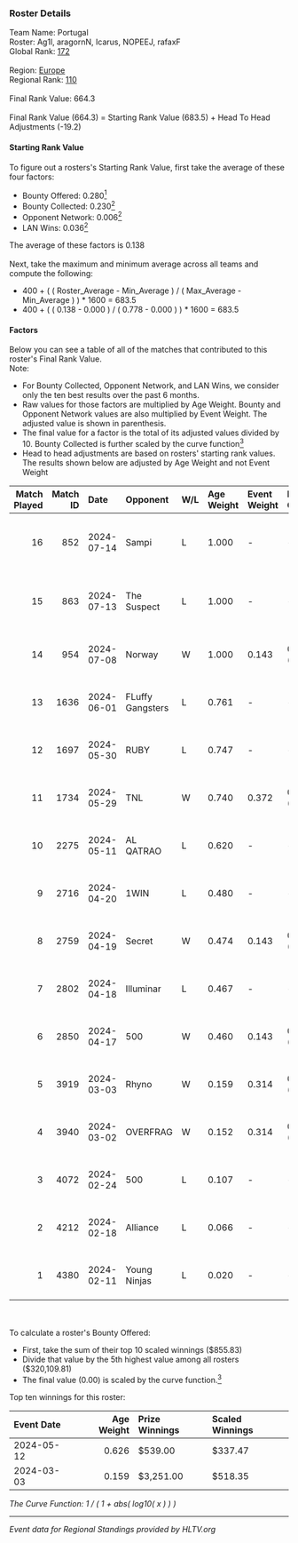 ### Roster Details<br />
Team Name: Portugal<br />
Roster: Ag1l, aragornN, Icarus, NOPEEJ, rafaxF<br />
Global Rank: [172](../standings_global.md)<br />
<br />
Region: [Europe]( ../standings_europe.md)<br />
Regional Rank: [110]( ../standings_europe.md)<br />
<br />
Final Rank Value:  664.3<br />
<br />
Final Rank Value (664.3) = Starting Rank Value (683.5) + Head To Head Adjustments (-19.2)<br />

#### Starting Rank Value<br />
To figure out a rosters's Starting Rank Value, first take the average of these four factors:<br />
- Bounty Offered: 0.280[<sup>1</sup>](#table2)
- Bounty Collected: 0.230[<sup>2</sup>](#table1)
- Opponent Network: 0.006[<sup>2</sup>](#table1)
- LAN Wins: 0.036[<sup>2</sup>](#table1)

The average of these factors is 0.138<br />
<br />
Next, take the maximum and minimum average across all teams and compute the following:<br />
- 400 + ( ( Roster_Average - Min_Average ) / ( Max_Average - Min_Average ) ) * 1600 = 683.5
- 400 + ( ( 0.138 - 0.000 ) / ( 0.778 - 0.000 ) ) * 1600 = 683.5


#### Factors<br />
Below you can see a table of all of the matches that contributed to this roster's Final Rank Value.<br />
Note:<br />

- For Bounty Collected, Opponent Network, and LAN Wins, we consider only the ten best results over the past 6 months.
- Raw values for those factors are multiplied by Age Weight. Bounty and Opponent Network values are also multiplied by Event Weight. The adjusted value is shown in parenthesis.
- The final value for a factor is the total of its adjusted values divided by 10. Bounty Collected is further scaled by the curve function[<sup>3</sup>](#curveFunction)
- Head to head adjustments are based on rosters' starting rank values. The results shown below are adjusted by Age Weight and not Event Weight
<span id="table1"></span><br />


| Match Played | Match ID | Date       | Opponent         | W/L | Age Weight | Event Weight | Bounty Collected | Opponent Network | LAN Wins  | H2H Adj. | Roster                                 |
| -: | -: | :- | :- | :- | :- | :- | :- | :- | :- | -: | :- |
|           16 |      852 | 2024-07-14 | Sampi            | L   | 1.000      | -            | -                | -                | -         |    -6.44 | Ag1l, aragornN, Icarus, NOPEEJ, rafaxF |
|           15 |      863 | 2024-07-13 | The Suspect      | L   | 1.000      | -            | -                | -                | -         |    -9.04 | Ag1l, aragornN, Icarus, NOPEEJ, rafaxF |
|           14 |      954 | 2024-07-08 | Norway           | W   | 1.000      | 0.143        | 0.006 (0.001)    | 0.103 (0.015)    | 0 (0.000) |    16.34 | Ag1l, aragornN, NOPEEJ, pr, rafaxF     |
|           13 |     1636 | 2024-06-01 | FLuffy Gangsters | L   | 0.761      | -            | -                | -                | -         |   -15.27 | Ag1l, aragornN, P3R3IIRA, pr, rafaxF   |
|           12 |     1697 | 2024-05-30 | RUBY             | L   | 0.747      | -            | -                | -                | -         |    -4.40 | Ag1l, aragornN, P3R3IIRA, pr, rafaxF   |
|           11 |     1734 | 2024-05-29 | TNL              | W   | 0.740      | 0.372        | 0.000 (0.000)    | 0.038 (0.011)    | 0 (0.000) |     6.30 | Ag1l, aragornN, P3R3IIRA, pr, rafaxF   |
|           10 |     2275 | 2024-05-11 | AL QATRAO        | L   | 0.620      | -            | -                | -                | -         |    -9.68 | Ag1l, aragornN, fox, pr, rafaxF        |
|            9 |     2716 | 2024-04-20 | 1WIN             | L   | 0.480      | -            | -                | -                | -         |    -2.83 | Ag1l, aragornN, P3R3IIRA, pr, rafaxF   |
|            8 |     2759 | 2024-04-19 | Secret           | W   | 0.474      | 0.143        | 0.000 (0.000)    | 0.055 (0.004)    | 0 (0.000) |     4.80 | Ag1l, aragornN, P3R3IIRA, pr, rafaxF   |
|            7 |     2802 | 2024-04-18 | Illuminar        | L   | 0.467      | -            | -                | -                | -         |   -10.54 | Ag1l, aragornN, P3R3IIRA, pr, rafaxF   |
|            6 |     2850 | 2024-04-17 | 500              | W   | 0.460      | 0.143        | 0.001 (0.000)    | 0.090 (0.006)    | 0 (0.000) |     8.41 | Ag1l, aragornN, P3R3IIRA, pr, rafaxF   |
|            5 |     3919 | 2024-03-03 | Rhyno            | W   | 0.159      | 0.314        | 0.071 (0.004)    | 0.427 (0.021)    | 1 (0.159) |     4.17 | Ag1l, aragornN, NOPEEJ, pr, rafaxF     |
|            4 |     3940 | 2024-03-02 | OVERFRAG         | W   | 0.152      | 0.314        | 0.000 (0.000)    | 0.000 (0.000)    | 1 (0.152) |     1.36 | Ag1l, aragornN, NOPEEJ, pr, rafaxF     |
|            3 |     4072 | 2024-02-24 | 500              | L   | 0.107      | -            | -                | -                | -         |    -1.59 | Ag1l, aragornN, NOPEEJ, pr, rafaxF     |
|            2 |     4212 | 2024-02-18 | Alliance         | L   | 0.066      | -            | -                | -                | -         |    -0.58 | Ag1l, aragornN, NOPEEJ, pr, rafaxF     |
|            1 |     4380 | 2024-02-11 | Young Ninjas     | L   | 0.020      | -            | -                | -                | -         |    -0.25 | Ag1l, aragornN, NOPEEJ, pr, rafaxF     |

<br />
<span id="table2"></span><br />
To calculate a roster's Bounty Offered:<br />

- First, take the sum of their top 10 scaled winnings ($855.83)
- Divide that value by the 5th highest value among all rosters ($320,109.81)
- The final value (0.00) is scaled by the curve function.[<sup>3</sup>](#curveFunction)

Top ten winnings for this roster:<br />

| Event Date | Age Weight | Prize Winnings | Scaled Winnings |
| :- | -: | :- | :- |
| 2024-05-12 |      0.626 | $539.00        | $337.47         |
| 2024-03-03 |      0.159 | $3,251.00      | $518.35         |


<span id="curveFunction"></span>_The Curve Function: 1 / ( 1 + abs( log10( x ) ) )_<br />

---
_Event data for Regional Standings provided by HLTV.org_<br />
